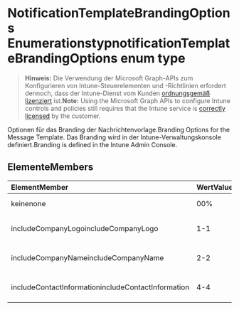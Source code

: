 # <a name="notificationtemplatebrandingoptions-enum-type"></a><span data-ttu-id="1e949-101">NotificationTemplateBrandingOptions Enumerationstyp</span><span class="sxs-lookup"><span data-stu-id="1e949-101">notificationTemplateBrandingOptions enum type</span></span>

> <span data-ttu-id="1e949-102">**Hinweis:** Die Verwendung der Microsoft Graph-APIs zum Konfigurieren von Intune-Steuerelementen und -Richtlinien erfordert dennoch, dass der Intune-Dienst vom Kunden [ordnungsgemäß lizenziert](https://go.microsoft.com/fwlink/?linkid=839381) ist.</span><span class="sxs-lookup"><span data-stu-id="1e949-102">**Note:** Using the Microsoft Graph APIs to configure Intune controls and policies still requires that the Intune service is [correctly licensed](https://go.microsoft.com/fwlink/?linkid=839381) by the customer.</span></span>

<span data-ttu-id="1e949-103">Optionen für das Branding der Nachrichtenvorlage.</span><span class="sxs-lookup"><span data-stu-id="1e949-103">Branding Options for the Message Template.</span></span> <span data-ttu-id="1e949-104">Das Branding wird in der Intune-Verwaltungskonsole definiert.</span><span class="sxs-lookup"><span data-stu-id="1e949-104">Branding is defined in the Intune Admin Console.</span></span>
## <a name="members"></a><span data-ttu-id="1e949-105">Elemente</span><span class="sxs-lookup"><span data-stu-id="1e949-105">Members</span></span>
|<span data-ttu-id="1e949-106">Element</span><span class="sxs-lookup"><span data-stu-id="1e949-106">Member</span></span>|<span data-ttu-id="1e949-107">Wert</span><span class="sxs-lookup"><span data-stu-id="1e949-107">Value</span></span>|<span data-ttu-id="1e949-108">Beschreibung</span><span class="sxs-lookup"><span data-stu-id="1e949-108">Description</span></span>|
|:---|:---|:---|
|<span data-ttu-id="1e949-109">keine</span><span class="sxs-lookup"><span data-stu-id="1e949-109">none</span></span>|<span data-ttu-id="1e949-110">0</span><span class="sxs-lookup"><span data-stu-id="1e949-110">0%</span></span>|<span data-ttu-id="1e949-111">Kein Branding.</span><span class="sxs-lookup"><span data-stu-id="1e949-111">No Branding.</span></span>|
|<span data-ttu-id="1e949-112">includeCompanyLogo</span><span class="sxs-lookup"><span data-stu-id="1e949-112">includeCompanyLogo</span></span>|<span data-ttu-id="1e949-113">1</span><span class="sxs-lookup"><span data-stu-id="1e949-113">-1</span></span>|<span data-ttu-id="1e949-114">Firmenlogo einfügen.</span><span class="sxs-lookup"><span data-stu-id="1e949-114">Include Company Logo.</span></span>|
|<span data-ttu-id="1e949-115">includeCompanyName</span><span class="sxs-lookup"><span data-stu-id="1e949-115">includeCompanyName</span></span>|<span data-ttu-id="1e949-116">2</span><span class="sxs-lookup"><span data-stu-id="1e949-116">-2</span></span>|<span data-ttu-id="1e949-117">Firmennamen einfügen.</span><span class="sxs-lookup"><span data-stu-id="1e949-117">Include Company Name.</span></span>|
|<span data-ttu-id="1e949-118">includeContactInformation</span><span class="sxs-lookup"><span data-stu-id="1e949-118">includeContactInformation</span></span>|<span data-ttu-id="1e949-119">4</span><span class="sxs-lookup"><span data-stu-id="1e949-119">-4</span></span>|<span data-ttu-id="1e949-120">Kontaktinformationen einfügen.</span><span class="sxs-lookup"><span data-stu-id="1e949-120">Include Contact Info.</span></span>|








